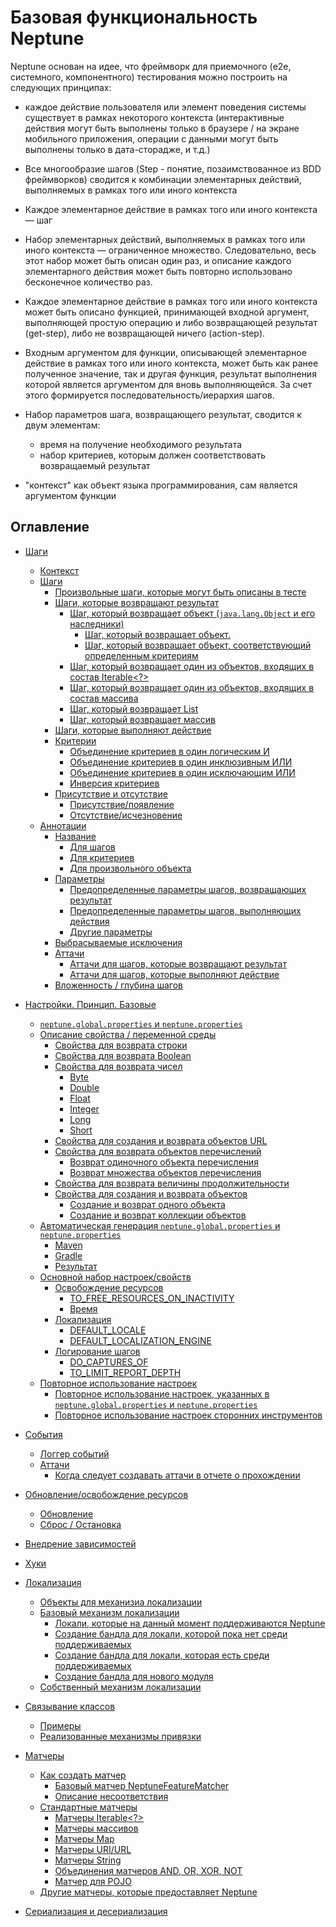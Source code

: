 # Базовая функциональность Neptune 

Neptune основан на идее, что фреймворк для приемочного (e2e, системного, компонентного) тестирования 
можно построить на следующих принципах:

- каждое действие пользователя или элемент поведения системы существует в рамках некоторого контекста (интерактивные 
  действия могут быть выполнены только в браузере / на экране мобильного приложения, операции с данными могут быть 
  выполнены только в дата-сторадже, и т.д.)
  
- Все многообразие шагов (Step - понятие, позаимствованное из BDD фреймворков) сводится к комбинации элементарных
  действий, выполняемых в рамках того или иного контекста
  
- Каждое элементарное действие в рамках того или иного контекста — шаг

- Набор элементарных действий, выполняемых в рамках того или иного контекста — ограниченное множество. Следовательно, 
  весь этот набор может быть описан один раз, и описание каждого элементарного действия может быть повторно использовано 
  бесконечное количество раз.
  
- Каждое элементарное действие в рамках того или иного контекста может быть описано функцией, принимающей входной аргумент,
  выполняющей простую операцию и либо возвращающей результат (get-step), либо не возвращающей ничего (action-step).
  
- Входным аргументом для функции, описывающей элементарное действие в рамках того или иного контекста, может быть как
  ранее полученное значение, так и другая функция, результат выполнения которой является аргументом для вновь выполняющейся. 
  За счет этого формируется последовательность/иерархия шагов.
  
- Набор параметров шага, возвращающего результат, сводится к двум элементам:
  - время на получение необходимого результата
  - набор критериев, которым должен соответствовать возвращаемый результат
  
- "контекст" как объект языка программирования, сам является аргументом функции 

## Оглавление

- [Шаги](./STEPS.MD)
    - [Контекст](./STEPS.MD#Контекст)
    - [Шаги](./STEPS.MD#Шаги)
      - [Произвольные шаги, которые могут быть описаны в тесте](./STEPS.MD#Произвольные-шаги-которые-могут-быть-описаны-в-тесте)
      - [Шаги, которые возвращают результат](./STEPS.MD#Шаги-которые-возвращают-результат)
        - [Шаг, который возвращает объект (`java.lang.Object` и его наследники)](./STEPS.MD#Шаг-который-возвращает-объект-javalangObject-и-его-наследники)
          - [Шаг, который возвращает объект.](./STEPS.MD#Шаг-который-возвращает-объект)
          - [Шаг, который возвращает объект, соответствующий определенным критериям](./STEPS.MD#Шаг-который-возвращает-объект-соответствующий-определенным-критериям)
        - [Шаг, который возвращает один из объектов, входящих в состав Iterable<?>](./STEPS.MD#Шаг-который-возвращает-один-из-объектов-входящих-в-состав-iterable)
        - [Шаг, который возвращает один из объектов, входящих в состав массива](./STEPS.MD#Шаг-который-возвращает-один-из-объектов-входящих-в-состав-массива)
        - [Шаг, который возвращает List](./STEPS.MD#Шаг-который-возвращает-List)
        - [Шаг, который возвращает массив](./STEPS.MD#Шаг-который-возвращает-массив)
      - [Шаги, которые выполняют действие](./STEPS.MD#Шаги-которые-выполняют-действие)
      - [Критерии](./STEPS.MD#Критерии)
        - [Объединение критериев в один логическим И](./STEPS.MD#Объединение-критериев-в-один-логическим-И)
        - [Объединение критериев в один инклюзивным ИЛИ](./STEPS.MD#Объединение-критериев-в-один-инклюзивным-ИЛИ)
        - [Объединение критериев в один исключающим ИЛИ](./STEPS.MD#Объединение-критериев-в-один-исключающим-ИЛИ)
        - [Инверсия критериев](./STEPS.MD#Инверсия-критериев)
      - [Присутствие и отсутствие](./STEPS.MD#Присутствие-и-отсутствие)
        - [Присутствие/появление](./STEPS.MD#Присутствиепоявление)
        - [Отсутствие/исчезновение](./STEPS.MD#Отсутствиеисчезновение)
    - [Аннотации](./STEPS.MD#Аннотации)
      - [Название](./STEPS.MD#Название)
        - [Для шагов](./STEPS.MD#Для-шагов)
        - [Для критериев](./STEPS.MD#Для-критериев)
        - [Для произвольного объекта](./STEPS.MD#Для-произвольного-объекта)
      - [Параметры](./STEPS.MD#Параметры)
        - [Предопределенные параметры шагов, возвращающих результат](./STEPS.MD#Предопределенные-параметры-шагов-возвращающих-результат)
        - [Предопределенные параметры шагов, выполняющих действия](./STEPS.MD#Предопределенные-параметры-шагов-выполняющих-действия)
        - [Другие параметры](./STEPS.MD#Другие-параметры)
      - [Выбрасываемые исключения](./STEPS.MD#Выбрасываемые-исключения)
      - [Аттачи](./STEPS.MD#Аттачи)
        - [Аттачи для шагов, которые возвращают результат](./STEPS.MD#Аттачи-для-шагов-которые-возвращают-результат)
        - [Аттачи для шагов, которые выполняют действие](./STEPS.MD#Аттачи-для-шагов-которые-выполняют-действие)
      - [Вложенность / глубина шагов](./STEPS.MD#Вложенность--глубина-шагов)


- [Настройки. Принцип. Базовые](./SETTINGS.MD)
    - [`neptune.global.properties` и `neptune.properties`](./SETTINGS.MD#neptuneglobalproperties-и-neptuneproperties)
    - [Описание свойства / переменной среды](./SETTINGS.MD#Описание-свойства--переменной-среды)
      - [Свойства для возврата строки](./SETTINGS.MD#Свойства-для-возврата-строки)
      - [Свойства для возврата Boolean](./SETTINGS.MD#Свойства-для-возврата-Boolean)
      - [Свойства для возврата чисел](./SETTINGS.MD#Свойства-для-возврата-чисел)
        - [Byte](./SETTINGS.MD#byte)
        - [Double](./SETTINGS.MD#double)
        - [Float](./SETTINGS.MD#float)
        - [Integer](./SETTINGS.MD#integer)
        - [Long](./SETTINGS.MD#long)
        - [Short](./SETTINGS.MD#short)
      - [Свойства для создания и возврата объектов URL](./SETTINGS.MD#Свойства-для-создания-и-возврата-объектов-url)
      - [Свойства для возврата объектов перечислений](./SETTINGS.MD#Свойства-для-возврата-объектов-перечислений)
        - [Возврат одиночного объекта перечисления](./SETTINGS.MD#Возврат-одиночного-объекта-перечисления)
        - [Возврат множества объектов перечисления](./SETTINGS.MD#Возврат-множества-объектов-перечисления)
      - [Свойства для возврата величины продолжительности](./SETTINGS.MD#Свойства-для-возврата-величины-продолжительности)
      - [Свойства для создания и возврата объектов](./SETTINGS.MD#Свойства-для-создания-и-возврата-объектов)
        - [Создание и возврат одного объекта](./SETTINGS.MD#Создание-и-возврат-одного-объекта)
        - [Создание и возврат коллекции объектов](./SETTINGS.MD#Создание-и-возврат-коллекции-объектов)
    - [Автоматическая генерация `neptune.global.properties` и `neptune.properties`](./SETTINGS.MD#Автоматическая-генерация-neptuneglobalproperties-и-neptuneproperties)
      - [Maven](./SETTINGS.MD#maven)
      - [Gradle](./SETTINGS.MD#gradle)
      - [Результат](./SETTINGS.MD#Результат)
    - [Основной набор настроек/свойств](./SETTINGS.MD#Основной-набор-настроексвойств)
      - [Освобождение ресурсов](./SETTINGS.MD#Освобождение-ресурсов)
        - [TO_FREE_RESOURCES_ON_INACTIVITY](./SETTINGS.MD#to_free_resources_on_inactivity)
        - [Время](./SETTINGS.MD#Время)
      - [Локализация](./SETTINGS.MD#Локализация)
        - [DEFAULT_LOCALE](./SETTINGS.MD#default_locale)
        - [DEFAULT_LOCALIZATION_ENGINE](./SETTINGS.MD#default_localization_engine)
      - [Логирование шагов](./SETTINGS.MD#Логирование-шагов)
        - [DO_CAPTURES_OF](./SETTINGS.MD#do_captures_of)
        - [TO_LIMIT_REPORT_DEPTH](./SETTINGS.MD#to_limit_report_depth) 
    - [Повторное использование настроек](./SETTINGS.MD#Повторное-использование-настроек)
        - [Повторное использование настроек, указанных в `neptune.global.properties` и `neptune.properties`](./SETTINGS.MD#Повторное-использование-настроек-указанных-в-neptuneglobalproperties-и-neptuneproperties)
        - [Повторное использование настроек сторонних инструментов](./SETTINGS.MD#Повторное-использование-настроек-сторонних-инструментов)
 

- [События](./EVENTS.MD)
    - [Логгер событий](./EVENTS.MD#Логгер-событий)
    - [Аттачи](./EVENTS.MD#Аттачи)
      - [Когда следует создавать аттачи в отчете о прохождении](./EVENTS.MD#Когда-следует-создавать-аттачи-в-отчете-о-прохождении)
  

- [Обновление/освобождение ресурсов](./REFRESHING_STOPPING.MD)
    - [Обновление](./REFRESHING_STOPPING.MD#Обновление)
    - [Сброс / Остановка](./REFRESHING_STOPPING.MD#Сброс--Остановка)
  

- [Внедрение зависимостей](./DEPENDENCY_INJECTION.MD)
  

- [Хуки](./HOOKS.MD)
  

- [Локализация](./LOCALIZATION.MD)
    - [Объекты для механизиа локализации](./LOCALIZATION.MD#Объекты-для-механизиа-локализации)
    - [Базовый механизм локализации](./LOCALIZATION.MD#Базовый-механизм-локализации)
      - [Локали, которые на данный момент поддерживаются Neptune](./LOCALIZATION.MD#Локали-которые-на-данный-момент-поддерживаются-neptune)
      - [Создание бандла для локали, которой пока нет среди поддерживаемых](./LOCALIZATION.MD#Создание-бандла-для-локали-которой-нет-среди-перечисленных)
      - [Создание бандла для локали, которая есть среди поддерживаемых](./LOCALIZATION.MD#Создание-бандла-для-локали-которая-есть-среди-перечисленных)
      - [Создание бандла для нового модуля](./LOCALIZATION.MD#Создание-бандла-для-нового-модуля)
    - [Собственный механизм локализации](./LOCALIZATION.MD#Собственный-механизм-локализации)


- [Связывание классов](./CLASS_BINDING.MD)
    - [Примеры](./CLASS_BINDING.MD#Примеры)
    - [Реализованные механизмы привязки](./CLASS_BINDING.MD#Реализованные-механизмы-привязки)
  

- [Mатчеры](./HAMCREST.MD)
    - [Как создать матчер](./HAMCREST.MD#Как-создать-матчер)
      - [Базовый матчер NeptuneFeatureMatcher](./HAMCREST.MD#Базовый-матчер-neptunefeaturematcher)
      - [Описание несоответствия](./HAMCREST.MD#Описание-несоответствия)
    - [Стандартные матчеры](./HAMCREST.MD#Стандартные-матчеры)
      - [Матчеры Iterable<?>](./HAMCREST.MD#Матчеры-iterable)
      - [Матчеры массивов](./HAMCREST.MD#Матчеры-массивов)
      - [Матчеры Map<?,?>](./HAMCREST.MD#Матчеры-map)
      - [Матчеры URI/URL](./HAMCREST.MD#Матчеры-uriurl)
      - [Матчеры String](./HAMCREST.MD#Матчеры-string)
      - [Объединения матчеров AND, OR, XOR, NOT](./HAMCREST.MD#Объединения-матчеров-and-or-xor-not)
      - [Матчер для POJO](./HAMCREST.MD#Матчер-для-pojo)
    - [Другие матчеры, которые предоставляет Neptune](./HAMCREST.MD#Другие-матчеры-которые-предоставляет-neptune)

- [Сериализация и десериализация](./SERIALIZATION_DESERIALIZATION.MD)